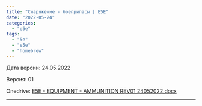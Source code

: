 ```yaml
---
title: "Снаряжение - боеприпасы | E5E"
date: "2022-05-24"
categories: 
  - "e5e"
tags: 
  - "5e"
  - "e5e"
  - "homebrew"
---
```


Дата версии: 24.05.2022

Версия: 01

Onedrive: [E5E - EQUIPMENT - AMMUNITION REV01 24052022.docx](https://1drv.ms/w/s!Atcrhwwo1lBA19gGfiHxkRLZ1pMJpw?e=43OCgd)

* * *
